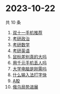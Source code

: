 # 2023-10-22

共 10 条

<!-- BEGIN -->
<!-- 最后更新时间 Sun Oct 22 2023 00:07:26 GMT+0800 (China Standard Time) -->

1. [双十一手机推荐](https://www.zhihu.com/search?q=%E5%8F%8C%E5%8D%81%E4%B8%80%E6%89%8B%E6%9C%BA%E6%8E%A8%E8%8D%90)
1. [考研政治](https://www.zhihu.com/search?q=%E8%80%83%E7%A0%94%E6%94%BF%E6%B2%BB)
1. [考研数学](https://www.zhihu.com/search?q=%E8%80%83%E7%A0%94%E6%95%B0%E5%AD%A6)
1. [考研英语](https://www.zhihu.com/search?q=%E8%80%83%E7%A0%94%E8%8B%B1%E8%AF%AD)
1. [鼠标差别真的大吗](https://www.zhihu.com/search?q=%E9%BC%A0%E6%A0%87%E5%B7%AE%E5%88%AB%E7%9C%9F%E7%9A%84%E5%A4%A7%E5%90%97)
1. [用千元手机丢人吗](https://www.zhihu.com/search?q=%E7%94%A8%E5%8D%83%E5%85%83%E6%89%8B%E6%9C%BA%E4%B8%A2%E4%BA%BA%E5%90%97)
1. [大学电脑是刚需吗](https://www.zhihu.com/search?q=%E5%A4%A7%E5%AD%A6%E7%94%B5%E8%84%91%E6%98%AF%E5%88%9A%E9%9C%80%E5%90%97)
1. [什么输入法打字快](https://www.zhihu.com/search?q=%E4%BB%80%E4%B9%88%E8%BE%93%E5%85%A5%E6%B3%95%E6%89%93%E5%AD%97%E5%BF%AB)
1. [A股](https://www.zhihu.com/search?q=A%E8%82%A1)
1. [俄乌局势进展](https://www.zhihu.com/search?q=%E4%BF%84%E4%B9%8C%E5%B1%80%E5%8A%BF%E8%BF%9B%E5%B1%95)

<!-- END -->
